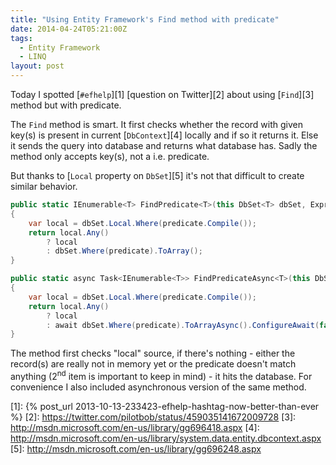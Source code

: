 ```yaml
---
title: "Using Entity Framework's Find method with predicate"
date: 2014-04-24T05:21:00Z
tags:
  - Entity Framework
  - LINQ
layout: post
---
```

Today I spotted [`#efhelp`][1] [question on Twitter][2] about using [`Find`][3] method but with predicate.

<!-- excerpt -->

The `Find` method is smart. It first checks whether the record with given key(s) is present in current [`DbContext`][4] locally and if so it returns it. Else it sends the query into database and returns what database has. Sadly the method only accepts key(s), not a i.e. predicate.

But thanks to [`Local` property on `DbSet`][5] it's not that difficult to create similar behavior.

```csharp
public static IEnumerable<T> FindPredicate<T>(this DbSet<T> dbSet, Expression<Func<T, bool>> predicate) where T : class
{
	var local = dbSet.Local.Where(predicate.Compile());
	return local.Any()
		? local
		: dbSet.Where(predicate).ToArray();
}

public static async Task<IEnumerable<T>> FindPredicateAsync<T>(this DbSet<T> dbSet, Expression<Func<T, bool>> predicate) where T : class
{
	var local = dbSet.Local.Where(predicate.Compile());
	return local.Any()
		? local
		: await dbSet.Where(predicate).ToArrayAsync().ConfigureAwait(false);
}
```

The method first checks "local" source, if there's nothing - either the record(s) are really not in memory yet or the predicate doesn't match anything (2<sup>nd</sup> item is important to keep in mind) - it hits the database. For convenience I also included asynchronous version of the same method.

[1]: {% post_url 2013-10-13-233423-efhelp-hashtag-now-better-than-ever %}
[2]: https://twitter.com/pilotbob/status/459035141672009728
[3]: http://msdn.microsoft.com/en-us/library/gg696418.aspx
[4]: http://msdn.microsoft.com/en-us/library/system.data.entity.dbcontext.aspx
[5]: http://msdn.microsoft.com/en-us/library/gg696248.aspx